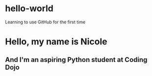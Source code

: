 # hello-world
Learning to use GitHub for the first time

# Hello, my name is Nicole
## And I'm an aspiring Python student at Coding Dojo
